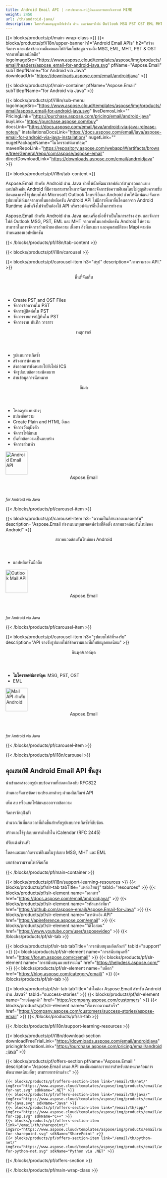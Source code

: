```yaml
---
title: Android Email API | การประมวลผลปฏิทินและการแยกวิเคราะห์ MIME 
weight: 2450
url: /th/android-java/ 
description: ไลบรารีเมลอนุญาตให้เข้าถึง อ่าน และจัดการไฟล์ Outlook MSG PST OST EML MHT ภายในแอปมือถือ
---
```


{{< blocks/products/pf/main-wrap-class >}}
{{< blocks/products/pf/i18n/upper-banner h1="Android Email APIs" h2="สร้าง จัดการ และแปลงข้อความอีเมลและไฟล์จัดเก็บข้อมูล รวมถึง MSG, EML, MHT, PST & OST จากภายในแอปมือถือ" logoImageSrc="https://www.aspose.cloud/templates/aspose/img/products/email/headers/aspose_email-for-android-java.svg" pfName="Aspose.Email" subTitlepfName="for Android via Java" downloadUrl="https://downloads.aspose.com/email/androidjava" >}}

{{< blocks/products/pf/main-container pfName="Aspose.Email" subTitlepfName="for Android via Java" >}}

{{< blocks/products/pf/i18n/sub-menu logoImageSrc="https://www.aspose.cloud/templates/aspose/img/products/email/aspose_email-for-android-java.svg" liveDemosLink="" PricingLink="https://purchase.aspose.com/pricing/email/android-java" buyLink="https://purchase.aspose.com/buy" docsLink="https://docs.aspose.com/email/java/android-via-java-release-notes/" installationsDocsLink="https://docs.aspose.com/email/java/aspose-email-for-android-via-java-installation/" nugetLink="" nugetPackageName="ไมโครซอฟต์เอาท์ลุค:" mavenRepoLink="https://repository.aspose.com/webapp/#/artifacts/browse/tree/General/repo/com/aspose/aspose-email" directDownloadLink="https://downloads.aspose.com/email/androidjava" >}}

{{< blocks/products/pf/i18n/tab-content >}}
<p>
 Aspose.Email สำหรับ Android ผ่าน Java ช่วยให้นักพัฒนาซอฟต์แวร์สามารถออกแบบแอปพลิเคชัน Android ที่มีความสามารถในการจัดการและจัดการข้อความอีเมลโดยไม่สูญเสียความซับซ้อนของการใช้รูปแบบไฟล์ Microsoft Outlook ไลบรารีอีเมล Android ช่วยให้นักพัฒนาจัดการรูปแบบไฟล์เมลจากภายในแอปพลิเคชัน Android API ไม่มีการพึ่งพาอื่นใดนอกจาก Android Runtime ดังนั้นจึงไม่จำเป็นต้องใช้ API หรือซอฟต์แวร์อื่นใดในการทำงาน
</p>

<p>
 Aspose.Email สำหรับ Android ผ่าน Java มอบเครื่องมือที่จำเป็นในการสร้าง อ่าน และจัดการไฟล์ Outlook MSG, PST, EML และ MHT จากภายในแอปพลิเคชัน Android ให้ความสามารถในการจัดการส่วนหัวของข้อความ เนื้อหา สิ่งที่แนบมา และคุณสมบัติของ Mapi ตามข้อกำหนดของแอปพลิเคชัน
</p>

{{< /blocks/products/pf/i18n/tab-content >}}

<!--Diagrams Start-->
{{< blocks/products/pf/i18n/carousel >}}

{{< blocks/products/pf/carousel-item h3="สรุป" description="ภาพรวมของ API." >}}
<div class="diagram1 d1-android">
 <div class="d1-row">
  <div class="d1-col d1-left">
   <header>
    <i class="fa fa-archive">
    </i>
    พื้นที่จัดเก็บ
   </header>
   <ul>
    <li>
     Create PST and OST Files
    </li>
    <li>
     จัดการข้อความใน PST
    </li>
    <li>
     จัดการผู้ติดต่อใน PST
    </li>
    <li>
     จัดการรายการปฏิทินใน PST
    </li>
    <li>
     จัดการงาน บันทึก วารสาร
    </li>
   </ul>
   <header>
    <i class="fa fa-calendar">
    </i>
    เหตุการณ์
   </header>
   <ul>
    <li>
     รูปแบบการเกิดซ้ำ
    </li>
    <li>
     สร้างการนัดหมาย
    </li>
    <li>
     ส่งออกการนัดหมายไปยังไฟล์ ICS
    </li>
    <li>
     จัดรูปแบบข้อความนัดหมาย
    </li>
    <li>
     อ่านข้อมูลการนัดหมาย
    </li>
   </ul>
  </div>
  <!--/left-->
  <div class="d1-col d1-right">
   <header>
    <i class="fa fa-envelope">
    </i>
    อีเมล
   </header>
   <ul>
    <li>
     โหลดรูปแบบต่างๆ
    </li>
    <li>
     แปลงข้อความ
    </li>
    <li>
     Create Plain and HTML อีเมล
    </li>
    <li>
     จัดการวัตถุฝังตัว
    </li>
    <li>
     จัดการไฟล์แนบ
    </li>
    <li>
     บันทึกข้อความเป็นแบบร่าง
    </li>
    <li>
     จัดการส่วนหัว
    </li>
   </ul>
  </div>
  <!--/right-->
 </div>
 <!--/row-->
 <div class="d1-logo">
  <img width="70" height="75" alt="Android Email API" src="https://www.aspose.cloud/templates/aspose/img/products/email/aspose_email-for-android-java.svg"/>
  <header>
   Aspose.Email
  </header>
  <footer>
   <small>
    <em>
     for
    </em>
    Android via Java
   </small>
  </footer>
 </div>
 <!--/logo-->
</div>

{{< /blocks/products/pf/carousel-item >}}

{{< blocks/products/pf/carousel-item h3="ความเป็นอิสระของแพลตฟอร์ม" description="Aspose.Email ทำงานบนทุกแพลตฟอร์มที่ติดตั้ง สภาพแวดล้อมรันไทม์ของ Android" >}}
<div class="diagram1 d1-android">
 <div class="d1-row">
  <div class="d1-col d1-left">
  </div>
  <!--/left-->
  <div class="d1-col d1-right">
   <header style="padding-left: 0px;">
    <i class="fa fa-cogs">
    </i>
    สภาพแวดล้อมรันไทม์ของ Android
   </header>
   <ul>
    <li>
     แอปพลิเคชั่นมือถือ
    </li>
   </ul>
  </div>
  <!--/right-->
 </div>
 <!--/row-->
 <div class="d1-logo">
  <img width="70" height="75" alt="Outlook Mail API" src="https://www.aspose.cloud/templates/aspose/img/products/email/aspose_email-for-android-java.svg"/>
  <header>
   Aspose.Email
  </header>
  <footer>
   <small>
    <em>
     for
    </em>
    Android via Java
   </small>
  </footer>
 </div>
 <!--/logo-->
</div>

{{< /blocks/products/pf/carousel-item >}}

{{< blocks/products/pf/carousel-item h3="รูปแบบไฟล์ที่รองรับ" description="API รองรับรูปแบบไฟล์ข้อความและที่เก็บข้อมูลยอดนิยม" >}}
<div class="diagram1 d2 d1-android">
 <div class="d1-row">
  <div class="d1-col d1-left">
   <header>
    <i class="fa fa-arrows-v">
    </i>
    อินพุต/เอาต์พุต
   </header>
   <ul>
    <li>
     <b>
      ไมโครซอฟต์เอาท์ลุค:
     </b>
     MSG, PST, OST
    </li>
    <li>
     EML
    </li>
   </ul>
  </div>
  <!--/left-->
  <div class="d1-col d1-right">
  </div>
  <!--/row-->
  <div class="d1-logo">
   <img width="70" height="75" alt="Mail API สำหรับ Android" src="https://www.aspose.cloud/templates/aspose/img/products/email/aspose_email-for-android-java.svg"/>
   <header>
    Aspose.Email
   </header>
   <footer>
    <small>
     <em>
      for
     </em>
     Android via Java
    </small>
   </footer>
  </div>
  <!--/logo-->
 </div>
 <!--/diagram3-->
</div>

{{< /blocks/products/pf/carousel-item >}}

{{< /blocks/products/pf/i18n/carousel >}}
<!--Diagrams End-->

<!--Feature-section Start-->
<div class="container-fluid features-section bg-gray singleproduct">
 <a class="anchor" id="features" name="features">
 </a>
 <div class="row">
  <div class="container">
   <h2 class="pr-ft">
    คุณสมบัติ Android Email API ขั้นสูง
   </h2>
   <p>
   </p>
   <div class="col-lg-4">
    <em class="fa fa-file-text-o ico-blue fa-2x col-lg-2">
    </em>
    <p class="col-lg-10">
     นำเข้าและส่งออกรูปแบบข้อความที่สอดคล้องกับ RFC822
    </p>
   </div>
   <div class="col-lg-4">
    <em class="fa fa-envelope-o ico-blue fa-2x col-lg-2">
    </em>
    <p class="col-lg-10">
     อ่านและจัดการข้อความประเภทต่างๆ ผ่านผลิตภัณฑ์ API
    </p>
   </div>
   <div class="col-lg-4">
    <em class="fa fa-paperclip ico-blue fa-2x col-lg-2">
    </em>
    <p class="col-lg-10">
     เพิ่ม ลบ หรือแยกไฟล์แนบออกจากข้อความ
    </p>
   </div>
   <div class="col-lg-4">
    <em class="fa fa-edit ico-blue fa-2x col-lg-2">
    </em>
    <p class="col-lg-10">
     จัดการวัตถุฝังตัว
    </p>
   </div>
   <div class="col-lg-4">
    <em class="fa fa-code ico-blue fa-2x col-lg-2">
    </em>
    <p class="col-lg-10">
     คำนวณวันที่และเวลาที่เกิดขึ้นสำหรับรูปแบบการเกิดซ้ำที่ซับซ้อน
    </p>
   </div>
   <div class="col-lg-4">
    <em class="fa fa-calendar ico-blue fa-2x col-lg-2">
    </em>
    <p class="col-lg-10">
     สร้างและใช้รูปแบบการเกิดซ้ำใน iCalendar (RFC 2445)
    </p>
   </div>
   <div class="col-lg-4">
    <em class="fa fa-save ico-blue fa-2x col-lg-2">
    </em>
    <p class="col-lg-10">
     ปรับแต่งส่วนหัว
    </p>
   </div>
   <div class="col-lg-4">
    <em class="fa fa-cogs ico-blue fa-2x col-lg-2">
    </em>
    <p class="col-lg-10">
     โหลดและแยกวิเคราะห์อีเมลในรูปแบบ MSG, MHT และ EML
    </p>
   </div>
   <div class="col-lg-4">
    <em class="fa fa-database ico-blue fa-2x col-lg-2">
    </em>
    <p class="col-lg-10">
     แยกข้อความจากไฟล์จัดเก็บ
    </p>
   </div>
   <!--

<div class="col-lg-4"><em class="fa fa-group ico-blue fa-2x col-lg-2"> </em>

<p class="col-lg-10">Add or extract messages & contacts from PST and OST files</p>

</div>



<div class="col-lg-4"><em class="fa fa-calendar-plus-o  ico-blue fa-2x col-lg-2"> </em>

<p class="col-lg-10">Adding and saving calendar items from PST files</p>

</div>

<div class="col-lg-4"><em class="fa fa-sticky-note ico-blue fa-2x col-lg-2"> </em>

<p class="col-lg-10">Adding tasks, notes and journals to PST files</p>

</div>

-->
   <div class="col-lg-12">
    <h2 class="h2title">
     ผงชูรสเพื่อแปลงรูปแบบต่างๆ
    </h2>
    <p>
     ไลบรารีทำให้ง่ายต่อการแปลงรูปแบบไฟล์ข้อความต่างๆ ขั้นตอนการแปลงคือการโหลดไฟล์ต้นฉบับในรูปแบบวัตถุของ API และเรียกใช้ฟังก์ชันบันทึกด้วยพารามิเตอร์ที่เกี่ยวข้อง มันง่ายมากจริงๆ!
    </p>
    <div class="codeblock" id="code">
     <h3>
      บันทึกข้อความในรูปแบบต่างๆ - Java
     </h3>
     <pre><code class="java">// โหลดเอกสารสำหรับการแปลง

MailMessage msge = MailMessage.load(SD_PATH + "template.msg");

// แปลงผงชูรสเป็น EML, HTML และ MHTML

msge.save(SD_PATH + "output.eml", SaveOptions.getDefaultEml());

msge.save(SD_PATH + "output.html", SaveOptions.getDefaultHtml());

msge.save(SD_PATH + "output.mhtml", SaveOptions.getDefaultMhtml());</code></pre>
    </div>
   </div>
   <div class="col-lg-12">
    <h2 class="h2title">
     อ่านคุณสมบัติ Outlook MAPI
    </h2>
    <p>
     ไลบรารี Android ของ Outlook ช่วยให้คุณอ่านคุณสมบัติ MAPI ของไฟล์ MSG รองรับการอ่านคุณสมบัติ MAPI ทั้งหมดหรืออ่านคุณสมบัติเฉพาะโดยใช้แท็กคุณสมบัติ MAPI
    </p>
   </div>
   <div class="col-lg-12">
    <h2 class="h2title">
     การทำงานกับ Android iCalendar API
    </h2>
    <p>
     iCalendar API ของ Aspose.Email ทำให้สามารถสร้างและบันทึกวัตถุปฏิทิน Outlook ในหลายรูปแบบ เช่น MSG และ ICS คุณยังสามารถอ่านวัตถุปฏิทินโดยใช้ API นี้
    </p>
   </div>
   <div class="col-lg-12">
    <h2 class="h2title">
     Read Outlook PST File
    </h2>
    <p>
     ไลบรารีช่วยให้คุณอ่านและเขียนไฟล์ Microsoft Outlook PST ให้การเข้าถึงโฟลเดอร์และโฟลเดอร์ย่อยทั้งหมดของไฟล์ PST เพื่อให้คุณสามารถเพิ่ม อ่าน และแยกข้อความได้ ข้อความ รายชื่อติดต่อ และรายการปฏิทินสามารถส่งออกและบันทึกลงในแผ่นดิสก์ในรูปแบบต่างๆ จากไฟล์ PST
    </p>
   </div>
   <div class="col-lg-12">
    <h2 class="h2title">
     จัดการไฟล์แนบ
    </h2>
    <p>
     Mail API ให้ความสามารถในการอ่านและแยกไฟล์แนบจากไฟล์ข้อความในลักษณะที่ง่ายมาก ไม่เพียงแต่คุณสามารถแยกไฟล์แนบ แต่ยังสร้างไฟล์แนบใหม่และเพิ่มไฟล์เหล่านี้ในข้อความ
    </p>
   </div>
   <!--

<div class="col-lg-12">

<h2 class="h2title">Microsoft Office Automation – Not Needed</h2>

<p>Aspose.Email for Android via Java API is built using managed code that do never need Microsoft Office or Microsoft Outlook to be installed on the machine to work with emails processing. It is a perfect Microsoft Outlook automation alternative in terms of supported features, security, stability, scalability, speed and price.</p>

</div>

-->
  </div>
 </div>
</div>
<!--Feature-section End-->

{{< /blocks/products/pf/main-container >}}


{{< blocks/products/pf/i18n/support-learning-resources >}}
{{< blocks/products/pf/slr-tab tabTitle="แหล่งเรียนรู้" tabId="resources" >}}
{{< blocks/products/pf/slr-element name="เอกสาร" href="https://docs.aspose.com/email/androidjava/" >}}
{{< blocks/products/pf/slr-element name="รหัสแหล่งที่มา" href="https://github.com/aspose-email/Aspose.Email-for-Java" >}}
{{< blocks/products/pf/slr-element name="การอ้างอิง API" href="https://apireference.aspose.com/email" >}}
{{< blocks/products/pf/slr-element name="วิดีโอสอน" href="https://www.youtube.com/user/asposevideo" >}}
{{< /blocks/products/pf/slr-tab >}}

{{< blocks/products/pf/slr-tab tabTitle="การสนับสนุนผลิตภัณฑ์" tabId="support" >}}
{{< blocks/products/pf/slr-element name="การสนับสนุนฟรี" href="https://forum.aspose.com/c/email" >}}
{{< blocks/products/pf/slr-element name="การสนับสนุนแบบชำระเงิน" href="https://helpdesk.aspose.com/" >}}
{{< blocks/products/pf/slr-element name="บล็อก" href="https://blog.aspose.com/category/email/" >}}
{{< /blocks/products/pf/slr-tab >}}

{{< blocks/products/pf/slr-tab tabTitle="ทำไมต้อง Aspose.Email สำหรับ Android ผ่าน Java?" tabId="success-stories" >}}
{{< blocks/products/pf/slr-element name="รายชื่อลูกค้า" href="https://company.aspose.com/customers" >}}
{{< blocks/products/pf/slr-element name="เรื่องราวความสำเร็จ" href="https://company.aspose.com/customers/success-stories/aspose-email" >}}
{{< /blocks/products/pf/slr-tab >}}

{{< /blocks/products/pf/i18n/support-learning-resources >}}

{{< blocks/products/pf/i18n/download-section downloadFreeTrialLink="https://downloads.aspose.com/email/androidjava" pricingInformationLink="https://purchase.aspose.com/pricing/email/android-java" >}}

{{< blocks/products/pf/offers-section pfName="Aspose.Email " description="Aspose.Email เสนอ API ของอีเมลแต่ละรายการสำหรับสภาพแวดล้อมการพัฒนายอดนิยมอื่นๆ ตามรายการด้านล่าง:" >}}

    {{< blocks/products/pf/offers-section-item link="/email/th/net/" imgSrc="https://www.aspose.cloud/templates/aspose/img/products/email/aspose_email-for-net.svg" sdkName=".NET" >}}
    {{< blocks/products/pf/offers-section-item link="/email/th/java/" imgSrc="https://www.aspose.cloud/templates/aspose/img/products/email/aspose_email-for-java.svg" sdkName="Java" >}}
    {{< blocks/products/pf/offers-section-item link="/email/th/cpp/" imgSrc="https://www.aspose.cloud/templates/aspose/img/products/email/aspose_email-for-cpp.svg" sdkName="C++" >}}
    {{< blocks/products/pf/offers-section-item link="/email/th/sharepoint/" imgSrc="https://www.aspose.cloud/templates/aspose/img/products/email/aspose_email-for-sharepoint.svg" sdkName="SharePoint" >}}
    {{< blocks/products/pf/offers-section-item link="/email/th/python-net/" imgSrc="https://www.aspose.cloud/templates/aspose/img/products/email/aspose_email-for-python-net.svg" sdkName="Python via .NET" >}}

{{< /blocks/products/pf/offers-section >}}

{{< /blocks/products/pf/main-wrap-class >}}
